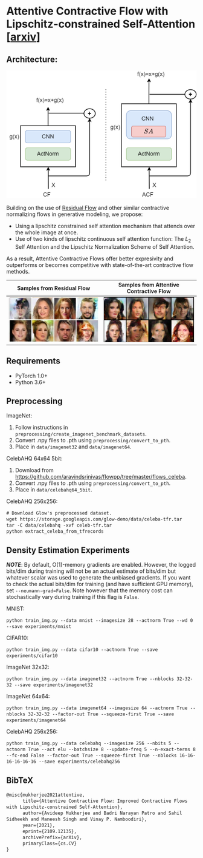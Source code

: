 # Attentive Contractive Flow with Lipschitz-constrained Self-Attention [[arxiv](https://arxiv.org/abs/2109.12135)]

## Architecture:

![Main Diagram](./assets/main.jpg)


Building on the use of [Residual Flow](https://arxiv.org/abs/1906.02735) and other similar contractive normalizing flows in generative modeling, we propose:
+ Using a lipschitz constrained self attention mechanism that attends over the whole image at once.
+ Use of two kinds of lipschitz continuous self attention function: The $L_2$ Self Attention and the Lipschitz Normalization Scheme of Self Attention.

As a result, Attentive Contractive Flows offer better expresivity and outperforms or becomes competitive with state-of-the-art contractive flow methods.

| Samples from Residual Flow         |  Samples from Attentive Contractive Flow    |
| --------------------------- | --------------------------- |
| ![Samples from Residual Flow](./assets/resflow-comp.png)      | ![Samples from Attentive Contractive Flow](./assets/acf-comp.png)|

## Requirements

 - PyTorch 1.0+
 - Python 3.6+

## Preprocessing
ImageNet:
1. Follow instructions in `preprocessing/create_imagenet_benchmark_datasets`.
2. Convert .npy files to .pth using `preprocessing/convert_to_pth`.
3. Place in `data/imagenet32` and `data/imagenet64`.

CelebAHQ 64x64 5bit:

1. Download from https://github.com/aravindsrinivas/flowpp/tree/master/flows_celeba.
2. Convert .npy files to .pth using `preprocessing/convert_to_pth`.
3. Place in `data/celebahq64_5bit`.

CelebAHQ 256x256:
```
# Download Glow's preprocessed dataset.
wget https://storage.googleapis.com/glow-demo/data/celeba-tfr.tar
tar -C data/celebahq -xvf celeb-tfr.tar
python extract_celeba_from_tfrecords
```

## Density Estimation Experiments

***NOTE***: By default, O(1)-memory gradients are enabled. However, the logged bits/dim during training will not be an actual estimate of bits/dim but whatever scalar was used to generate the unbiased gradients. If you want to check the actual bits/dim for training (and have sufficient GPU memory), set `--neumann-grad=False`. Note however that the memory cost can stochastically vary during training if this flag is `False`.

MNIST:
```
python train_img.py --data mnist --imagesize 28 --actnorm True --wd 0 --save experiments/mnist
```

CIFAR10:
```
python train_img.py --data cifar10 --actnorm True --save experiments/cifar10
```

ImageNet 32x32:
```
python train_img.py --data imagenet32 --actnorm True --nblocks 32-32-32 --save experiments/imagenet32
```

ImageNet 64x64:
```
python train_img.py --data imagenet64 --imagesize 64 --actnorm True --nblocks 32-32-32 --factor-out True --squeeze-first True --save experiments/imagenet64
```

CelebAHQ 256x256:
```
python train_img.py --data celebahq --imagesize 256 --nbits 5 --actnorm True --act elu --batchsize 8 --update-freq 5 --n-exact-terms 8 --fc-end False --factor-out True --squeeze-first True --nblocks 16-16-16-16-16-16 --save experiments/celebahq256
```

## BibTeX
```
@misc{mukherjee2021attentive,
      title={Attentive Contractive Flow: Improved Contractive Flows with Lipschitz-constrained Self-Attention}, 
      author={Avideep Mukherjee and Badri Narayan Patro and Sahil Sidheekh and Maneesh Singh and Vinay P. Namboodiri},
      year={2021},
      eprint={2109.12135},
      archivePrefix={arXiv},
      primaryClass={cs.CV}
}
```
